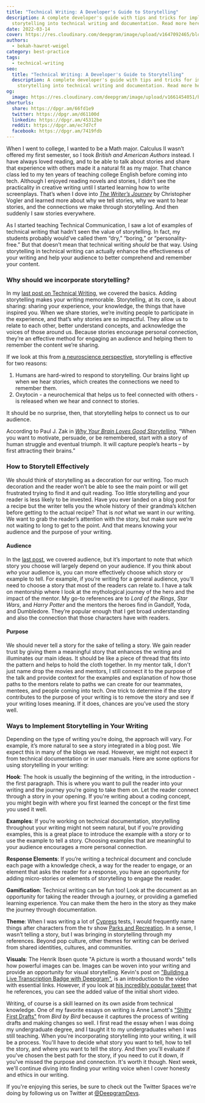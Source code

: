 ```yaml
---
title: "Technical Writing: A Developer's Guide to Storytelling"
description: A complete developer's guide with tips and tricks for implementing
  storytelling into technical writing and documentation. Read more here.
date: 2022-03-14
cover: https://res.cloudinary.com/deepgram/image/upload/v1647092465/blog/2022/03/technical-writing-a-developers-guide-to-storytelling/storytelling-in-technical-blog-posts%402x.jpg
authors:
  - bekah-hawrot-weigel
category: best-practice
tags:
  - technical-writing
seo:
  title: "Technical Writing: A Developer's Guide to Storytelling"
  description: A complete developer's guide with tips and tricks for implementing
    storytelling into technical writing and documentation. Read more here.
og:
  image: https://res.cloudinary.com/deepgram/image/upload/v1661454051/blog/technical-writing-a-developers-guide-to-storytelling/ograph.png
shorturls:
  share: https://dpgr.am/66fd1e9
  twitter: https://dpgr.am/d61100d
  linkedin: https://dpgr.am/45312be
  reddit: https://dpgr.am/ec7d7cf
  facebook: https://dpgr.am/7419fdb
---
```

When I went to college, I wanted to be a Math major. Calculus II wasn’t offered my first semester, so I took *British and American Authors* instead. I have always loved reading, and to be able to talk about stories and share that experience with others made it a natural fit as my major. That chance class led to my ten years of teaching college English before coming into tech. Although I enjoyed reading novels and stories, I didn’t see the practicality in creative writing until I started learning how to write screenplays. That’s when I dove into *[The Writer’s Journey](https://en.wikipedia.org/wiki/The_Writer%27s_Journey:_Mythic_Structure_for_Writers)* by Christopher Vogler and learned more about why we tell stories, why we want to hear stories, and the connections we make through storytelling. And then suddenly I saw stories everywhere.

As I started teaching Technical Communication, I saw a lot of examples of technical writing that hadn’t seen the value of storytelling. In fact, my students probably would’ve called them “dry,” “boring,” or “personality-free.”  But that doesn’t mean that technical writing *should* be that way. Using storytelling in technical writing can actually enhance the effectiveness of your writing and help your audience to better comprehend and remember your content.

### Why should we incorporate storytelling?

In my [last post on Technical Writing](https://developers.deepgram.com/blog/2022/03/technical-writing-a-beginners-guide/), we covered the basics. Adding storytelling makes your writing memorable. Storytelling, at its core, is about sharing: sharing your experience, your knowledge, the things that have inspired you. When we share stories, we’re inviting people to participate in the experience, and that’s why stories are so impactful. They allow us to relate to each other, better understand concepts, and acknowledge the voices of those around us. Because stories encourage personal connection, they’re an effective method for engaging an audience and helping them to remember the content we’re sharing.

If we look at this from [a neuroscience perspective](https://contentmarketinginstitute.com/cco-digital/april-2019/storytelling-neuroscience-joe-lazauskas/), storytelling is effective for two reasons:

1. Humans are hard-wired to respond to storytelling. Our brains light up when we hear stories, which creates the connections we need to remember them.
2. Oxytocin - a neurochemical that helps us to feel connected with others - is released when we hear and connect to stories.

It should be no surprise, then, that storytelling helps to connect us to our audience.

According to Paul J. Zak in *[Why Your Brain Loves Good Storytelling](https://hbr.org/2014/10/why-your-brain-loves-good-storytelling)*, “When you want to motivate, persuade, or be remembered, start with a story of human struggle and eventual triumph. It will capture people’s hearts – by first attracting their brains.”

### How to Storytell Effectively

We should think of storytelling as a decoration for our writing. Too much decoration and the reader won’t be able to see the main point or will get frustrated trying to find it and quit reading. Too little storytelling and your reader is less likely to be invested. Have you ever landed on a blog post for a recipe but the writer tells you the whole history of their grandma’s kitchen before getting to the actual recipe? That is *not* what we want in our writing. We want to grab the reader’s attention with the story, but make sure we’re not waiting to long to get to the point. And that means knowing your audience and the purpose of your writing.

#### Audience

In the [last post](https://developers.deepgram.com/blog/2022/03/technical-writing-a-beginners-guide/), we covered audience, but it’s important to note that *which* story you choose will largely depend on your audience. If you think about *who* your audience is, you can more effectively choose which story or example to tell. For example, if you’re writing for a general audience, you’ll need to choose a story that most of the readers can relate to. I have a talk on mentorship where I look at the mythological journey of the hero and the impact of the mentor. My go-to references are to *Lord of the Rings*, *Star Wars*, and *Harry Potter* and the mentors the heroes find in Gandolf, Yoda, and Dumbledore. They’re popular enough that I get broad understanding and also the connection that those characters have with readers.

#### Purpose

We should never tell a story for the sake of telling a story. We gain reader trust by giving them a meaningful story that enhances the writing and illuminates our main ideas. It should be like a piece of thread that fits into the pattern and helps to hold the cloth together. In my mentor talk, I don't just name drop the movies and mentors, I still connect it to the purpose of the talk and provide context for the examples and explanation of how those paths to the mentors relate to paths we can create for our teammates, mentees, and people coming into tech. One trick to determine if the story contributes to the purpose of your writing is to remove the story and see if your writing loses meaning. If it does, chances are you’ve used the story well.

### Ways to Implement Storytelling in Your Writing

Depending on the type of writing you’re doing, the approach will vary. For example, it’s more natural to see a story integrated in a blog post. We expect this in many of the blogs we read. However, we might not expect it from technical documentation or in user manuals. Here are some options for using storytelling in your writing:

**Hook**: The hook is usually the beginning of the writing, in the introduction - the first paragraph. This is where you want to pull the reader into your writing and the journey you’re going to take them on. Let the reader connect through a story in your opening. If you're writing about a coding concept, you might begin with where you first learned the concept or the first time you used it well.

**Examples**: If you’re working on technical documentation, storytelling throughout your writing might not seem natural, but if you’re providing examples, this is a great place to introduce the example with a story or to use the example to tell a story. Choosing examples that are meaningful to your audience encourages a more personal connection.

**Response Elements**: If you’re writing a technical document and conclude each page with a knowledge check, a way for the reader to engage, or an element that asks the reader for a response, you have an opportunity for adding micro-stories or elements of storytelling to engage the reader.

**Gamification**: Technical writing can be fun too! Look at the document as an opportunity for taking the reader through a journey, or providing a gamefied learning experience. You can make them the hero in the story as they make the journey through documentation.

**Theme**: When I was writing a lot of [Cypress](https://www.cypress.io/) tests, I would frequently name things after characters from the tv show [Parks and Recreation](https://www.imdb.com/title/tt1266020/). In a sense, I wasn’t telling a story, but I was bringing in storytelling through my references. Beyond pop culture, other themes for writing can be derived from shared identities, cultures, and communities.

**Visuals**: The Henrik Ibsen quote "A picture is worth a thousand words" tells how powerful images can be. Images can be woven into your writing and provide an opportunity for visual storytelling. Kevin's post on ["Building a Live Transcription Badge with Deepgram"](https://developers.deepgram.com/blog/2022/01/live-transcription-badge-video/), is an introduction to the video with essential links. However, if you look at [his incredibly popular tweet](https://twitter.com/_phzn/status/1478504862170161152?s=20&t=uNmXTFv2kvTpml4CH19sYQ) that he references, you can see the added value of the initial short video.

Writing, of course is a skill learned on its own aside from technical knowledge. One of my favorite essays on writing is Anne Lamott's ["Shitty First Drafts"](https://wrd.as.uky.edu/sites/default/files/1-Shitty%20First%20Drafts.pdf) from *Bird by Bird* because it captures the process of writing drafts and making changes so well. I first read the essay when I was doing my undergraduate degree, and I taught it to my undergraduates when I was still teaching. When you're incorporating storytelling into your writing, it will be a process. You'll have to decide what story you want to tell, how to tell the story, and where you want to tell the story. And then you'll evaluate if you've chosen the best path for the story, if you need to cut it down, if you've missed the purpose and connection. It's worth it though. Next week, we'll continue diving into finding your writing voice when I cover honesty and ethics in our writing.

If you're enjoying this series, be sure to check out the Twitter Spaces we're doing by following us on Twitter at [@DeepgramDevs](https://twitter.com/DeepgramDevs).